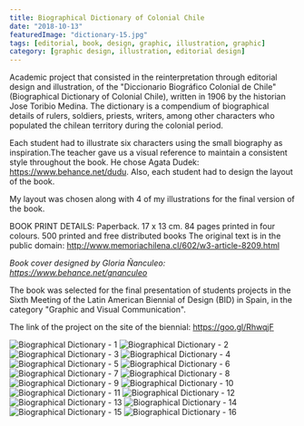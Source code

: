 ```yaml
---
title: Biographical Dictionary of Colonial Chile
date: "2018-10-13"
featuredImage: "dictionary-15.jpg"
tags: [editorial, book, design, graphic, illustration, graphic]
category: [graphic design, illustration, editorial design]
---
```


Academic project that consisted in the reinterpretation through editorial design and illustration, of the "Diccionario Biográfico Colonial de Chile" (Biographical Dictionary of Colonial Chile), written in 1906 by the historian Jose Toribio Medina. The dictionary is a compendium of biographical details of rulers, soldiers, priests, writers, among other characters who populated the chilean territory during the colonial period.

Each student had to illustrate six characters using the small biography as inspiration.The teacher gave us a visual reference to maintain a consistent style throughout the book. He chose Agata Dudek: https://www.behance.net/dudu. Also, each student had to design the layout of the book.

My layout was chosen along with 4 of my illustrations for the final version of the book.

BOOK PRINT DETAILS:
Paperback. 17 x 13 cm.
84 pages printed in four colours.
500 printed and free distributed books
The original text is in the public domain: http://www.memoriachilena.cl/602/w3-article-8209.html

*Book cover designed by Gloria Ñanculeo: https://www.behance.net/gnanculeo*

The book was selected for the final presentation of students projects in the Sixth Meeting of the Latin American Biennial of Design (BID) in Spain, in the category "Graphic and Visual Communication".

The link of the project on the site of the biennial: https://goo.gl/RhwqjF

![Biographical Dictionary - 1](dictionary-1.png)
![Biographical Dictionary - 2](dictionary-2.jpg)
![Biographical Dictionary - 3](dictionary-3.jpg)
![Biographical Dictionary - 4](dictionary-4.jpg)
![Biographical Dictionary - 5](dictionary-5.jpg)
![Biographical Dictionary - 6](dictionary-6.jpg)
![Biographical Dictionary - 7](dictionary-7.jpg)
![Biographical Dictionary - 8](dictionary-8.jpg)
![Biographical Dictionary - 9](dictionary-9.jpg)
![Biographical Dictionary - 10](dictionary-10.jpg)
![Biographical Dictionary - 11](dictionary-11.jpg)
![Biographical Dictionary - 12](dictionary-12.jpg)
![Biographical Dictionary - 13](dictionary-13.jpg)
![Biographical Dictionary - 14](dictionary-14.jpg)
![Biographical Dictionary - 15](dictionary-15.jpg)
![Biographical Dictionary - 16](dictionary-16.jpg)
